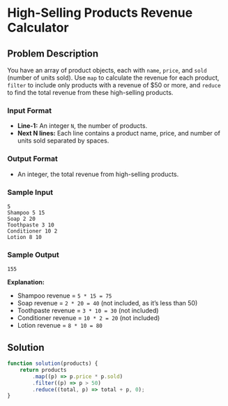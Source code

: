 # High-Selling Products Revenue Calculator

## Problem Description

You have an array of product objects, each with `name`, `price`, and `sold` (number of units sold). Use `map` to calculate the revenue for each product, `filter` to include only products with a revenue of $50 or more, and `reduce` to find the total revenue from these high-selling products.

### Input Format
- **Line-1:** An integer `N`, the number of products.
- **Next N lines:** Each line contains a product name, price, and number of units sold separated by spaces.

### Output Format
- An integer, the total revenue from high-selling products.

### Sample Input
```
5
Shampoo 5 15
Soap 2 20
Toothpaste 3 10
Conditioner 10 2
Lotion 8 10
```

### Sample Output
```
155
```

**Explanation:**
- Shampoo revenue = `5 * 15 = 75`
- Soap revenue = `2 * 20 = 40` (not included, as it’s less than 50)
- Toothpaste revenue = `3 * 10 = 30` (not included)
- Conditioner revenue = `10 * 2 = 20` (not included)
- Lotion revenue = `8 * 10 = 80`

## Solution

```javascript
function solution(products) {
    return products
        .map((p) => p.price * p.sold)
        .filter((p) => p > 50)
        .reduce((total, p) => total + p, 0);
}
```
